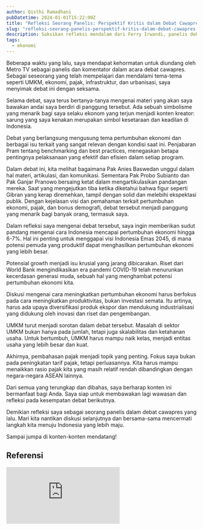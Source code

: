 ```yaml
---
author: Qisthi Ramadhani
pubDatetime: 2024-01-01T15:22:00Z
title: "Refleksi Seorang Panelis: Perspektif Kritis dalam Debat Cawapres dan Visi Menuju Indonesia Emas 2045"
slug: "refleksi-seorang-panelis-perspektif-kritis-dalam-debat-cawapres-dan-visi-menuju-indonesia-emas-2045"
description: Saksikan refleksi mendalam dari Ferry Irwandi, panelis debat cawapres, yang membahas dinamika debat serta gagasan pembangunan ekonomi dan UMKM untuk mencapai pertumbuhan ekonomi Indonesia yang inklusif dan berkelanjutan.
tags:
  - ekonomi
---
```


Beberapa waktu yang lalu, saya mendapat kehormatan untuk diundang oleh Metro TV sebagai panelis dan komentator dalam acara debat cawapres. Sebagai seseorang yang telah mempelajari dan mendalami tema-tema seperti UMKM, ekonomi, pajak, infrastruktur, dan urbanisasi, saya menyimak debat ini dengan seksama.

Selama debat, saya terus bertanya-tanya mengenai materi yang akan saya bawakan andai saya berdiri di panggung tersebut. Ada sebuah simbolisme yang menarik bagi saya selaku ekonom yang terjun menjadi konten kreator: sarung yang saya kenakan merupakan simbol kesetaraan dan keadilan di Indonesia.

Debat yang berlangsung mengusung tema pertumbuhan ekonomi dan berbagai isu terkait yang sangat relevan dengan kondisi saat ini. Penjabaran Pram tentang benchmarking dan best practices, menegaskan betapa pentingnya pelaksanaan yang efektif dan efisien dalam setiap program.

Dalam debat ini, kita melihat bagaimana Pak Anies Baswedan unggul dalam hal materi, artikulasi, dan komunikasi. Sementara Pak Probo Subianto dan Pak Ganjar Pranowo bersaing ketat dalam mengartikulasikan pandangan mereka. Saat yang mengejutkan tiba ketika diketahui bahwa figur seperti Gibran yang kerap diremehkan, tampil dengan solid dan melebihi ekspektasi publik. Dengan kejelasan visi dan pemahaman terkait pertumbuhan ekonomi, pajak, dan bonus demografi, debat tersebut menjadi panggung yang menarik bagi banyak orang, termasuk saya.

Dalam refleksi saya mengenai debat tersebut, saya ingin memberikan sudut pandang mengenai cara Indonesia mencapai pertumbuhan ekonomi hingga 6-7%. Hal ini penting untuk menggapai visi Indonesia Emas 2045, di mana potensi pemuda yang produktif dapat menghasilkan pertumbuhan ekonomi yang lebih besar.

Potensial growth menjadi isu krusial yang jarang dibicarakan. Riset dari World Bank mengindikasikan era pandemi COVID-19 telah menurunkan kecerdasan generasi muda, sebuah hal yang menghambat potensi pertumbuhan ekonomi kita.

Diskusi mengenai cara meningkatkan pertumbuhan ekonomi harus berfokus pada cara meningkatkan produktivitas, bukan investasi semata. Itu artinya, harus ada upaya diversifikasi produk ekspor dan mendukung industrialisasi yang didukung oleh inovasi dan riset dan pengembangan.

UMKM turut menjadi sorotan dalam debat tersebut. Masalah di sektor UMKM bukan hanya pada jumlah, tetapi juga skalabilitas dan ketahanan usaha. Untuk bertumbuh, UMKM harus mampu naik kelas, menjadi entitas usaha yang lebih besar dan kuat.

Akhirnya, pembahasan pajak menjadi topik yang penting. Fokus saya bukan pada peningkatan tarif pajak, tetapi perluasannya. Kita harus mampu menaikkan rasio pajak kita yang masih relatif rendah dibandingkan dengan negara-negara ASEAN lainnya.

Dari semua yang terungkap dan dibahas, saya berharap konten ini bermanfaat bagi Anda. Saya siap untuk membawakan lagi wawasan dan refleksi pada kesempatan debat berikutnya.

Demikian refleksi saya sebagai seorang panelis dalam debat cawapres yang lalu. Mari kita nantikan diskusi selanjutnya dan bersama-sama mencermati langkah kita menuju Indonesia yang lebih maju.

Sampai jumpa di konten-konten mendatang!

## Referensi

<div class="aspect-w-16 aspect-h-9">
  <iframe src="https://www.youtube.com/embed/tlHn2XiC7us?si=M42uSNBpNbfWOTDF" title="Refleksi Seorang Panelis: Perspektif Kritis dalam Debat Cawapres dan Visi Menuju Indonesia Emas 2045" frameborder="0" allow="accelerometer; autoplay; clipboard-write; encrypted-media; gyroscope; picture-in-picture" allowfullscreen></iframe>
</div>
